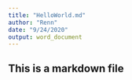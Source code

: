 ```yaml
---
title: "HelloWorld.md"
author: "Renn"
date: "9/24/2020"
output: word_document
---
```



## This is a markdown file

